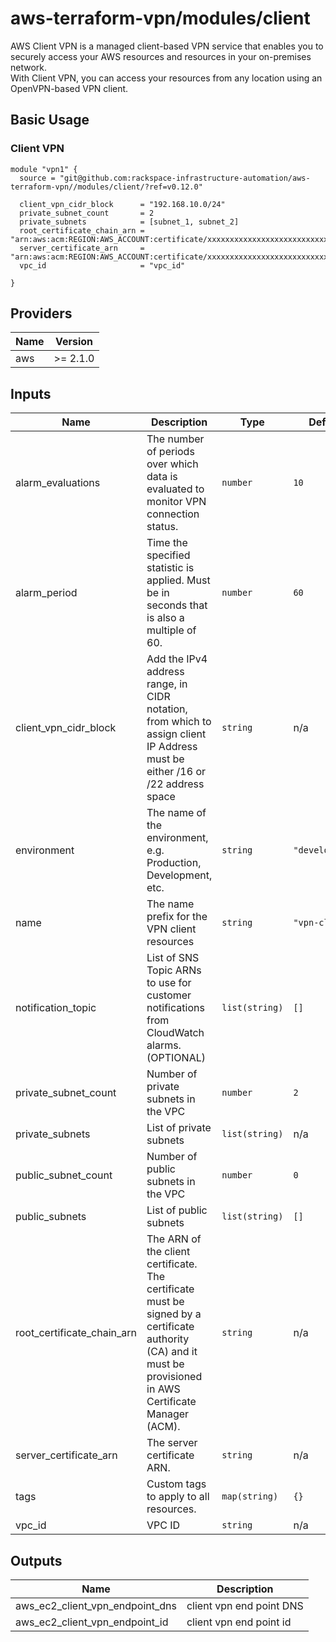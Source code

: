 # aws-terraform-vpn/modules/client  
AWS Client VPN is a managed client-based VPN service that enables you to securely access your AWS resources and resources in your on-premises network.  
With Client VPN, you can access your resources from any location using an OpenVPN-based VPN client.

## Basic Usage

### Client VPN
```HCL
module "vpn1" {
  source = "git@github.com:rackspace-infrastructure-automation/aws-terraform-vpn//modules/client/?ref=v0.12.0"

  client_vpn_cidr_block      = "192.168.10.0/24"
  private_subnet_count       = 2
  private_subnets            = [subnet_1, subnet_2]
  root_certificate_chain_arn = "arn:aws:acm:REGION:AWS_ACCOUNT:certificate/xxxxxxxxxxxxxxxxxxxxxxxxxxxxxx"
  server_certificate_arn     = "arn:aws:acm:REGION:AWS_ACCOUNT:certificate/xxxxxxxxxxxxxxxxxxxxxxxxxxxxxx"
  vpc_id                     = "vpc_id"

}
```

## Providers

| Name | Version |
|------|---------|
| aws | >= 2.1.0 |

## Inputs

| Name | Description | Type | Default | Required |
|------|-------------|------|---------|:-----:|
| alarm\_evaluations | The number of periods over which data is evaluated to monitor VPN connection status. | `number` | `10` | no |
| alarm\_period | Time the specified statistic is applied. Must be in seconds that is also a multiple of 60. | `number` | `60` | no |
| client\_vpn\_cidr\_block | Add the IPv4 address range, in CIDR notation, from which to assign client IP Address must be either /16 or /22 address space | `string` | n/a | yes |
| environment | The name of the environment, e.g. Production, Development, etc. | `string` | `"development"` | no |
| name | The name prefix for the VPN client resources | `string` | `"vpn-client"` | no |
| notification\_topic | List of SNS Topic ARNs to use for customer notifications from CloudWatch alarms. (OPTIONAL) | `list(string)` | `[]` | no |
| private\_subnet\_count | Number of private subnets in the VPC | `number` | `2` | no |
| private\_subnets | List of private subnets | `list(string)` | n/a | yes |
| public\_subnet\_count | Number of public subnets in the VPC | `number` | `0` | no |
| public\_subnets | List of public subnets | `list(string)` | `[]` | no |
| root\_certificate\_chain\_arn | The ARN of the client certificate. The certificate must be signed by a certificate authority (CA) and it must be provisioned in AWS Certificate Manager (ACM). | `string` | n/a | yes |
| server\_certificate\_arn | The server certificate ARN. | `string` | n/a | yes |
| tags | Custom tags to apply to all resources. | `map(string)` | `{}` | no |
| vpc\_id | VPC ID | `string` | n/a | yes |

## Outputs

| Name | Description |
|------|-------------|
| aws\_ec2\_client\_vpn\_endpoint\_dns | client vpn end point DNS |
| aws\_ec2\_client\_vpn\_endpoint\_id | client vpn end point id |

